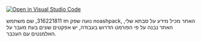 [![Open in Visual Studio Code](https://classroom.github.com/assets/open-in-vscode-c66648af7eb3fe8bc4f294546bfd86ef473780cde1dea487d3c4ff354943c9ae.svg)](https://classroom.github.com/online_ide?assignment_repo_id=7589302&assignment_repo_type=AssignmentRepo)

נועה שפק תז 316221811, שם משתמש noashpack, האתר מכיל מידע על סבתא שלי, האתר נבנה על פי הפורמט הדרוש בעבודה, יש אפקטים שונים בעת מעבר על האלמנטים עם העכבר.
